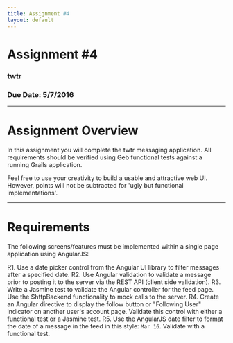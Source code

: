 ```yaml
---
title: Assignment #4
layout: default
---
```


# Assignment #4

### twtr

### Due Date: 5/7/2016

---

# Assignment Overview
In this assignment you will complete the twtr messaging application.  All requirements should be verified using Geb functional tests against a running Grails application.

Feel free to use your creativity to build a usable and attractive web UI.  However, points will not be subtracted for 'ugly but functional implementations'.

---

# Requirements
The following screens/features must be implemented within a single page application using AngularJS:

R1. Use a date picker control from the Angular UI library to filter messages after a specified date.
R2. Use Angular validation to validate a message prior to posting it to the server via the REST API (client side validation).
R3. Write a Jasmine test to validate the Angular controller for the feed page.  Use the $httpBackend functionality to mock calls to the server.
R4. Create an Angular directive to display the follow button or "Following User" indicator on another user's account page. Validate this control with either a functional test or a Jasmine test.
R5. Use the AngularJS date filter to format the date of a message in the feed in this style: `Mar 16`.  Validate with a functional test.

